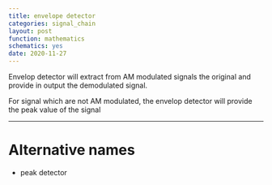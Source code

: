 ```yaml
---
title: envelope detector
categories: signal_chain
layout: post
function: mathematics
schematics: yes
date: 2020-11-27
---
```


Envelop detector will extract from AM modulated signals the original and provide in output the demodulated signal.

For signal which are not AM modulated, the envelop detector will provide the peak value of the signal

---

# Alternative names

* peak detector